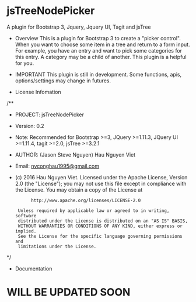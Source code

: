 # jsTreeNodePicker
A plugin for Bootstrap 3, Jquery, Jquery UI, Tagit and jsTree

* Overview
  This is a plugin for Bootstrap 3 to create a "picker control". When you want to choose some item in a tree and return to a form input. For example, you have an entry and want to pick some categories for this entry. A category may be a child of another. This plugin is a helpful for you.

* IMPORTANT
  This plugin is still in development. Some functions, apis, options/settings may change in futures.

* License Infomation

/**
 * PROJECT: jsTreeNodePicker
 * Version: 0.2
 * Note:    Recommended for Bootstrap >=3, JQuery >=1.11.3, JQuery UI >=1.11.4, tagit >=2.0, jsTree >=3.2.1
 * AUTHOR:  (Jason Steve Nguyen) Hau Nguyen Viet
 * Email:   nvconghau1995@gmail.com
 * (c) 2016 Hau Nguyen Viet.
        Licensed under the Apache License, Version 2.0 (the "License");
        you may not use this file except in compliance with the License.
        You may obtain a copy of the License at

             http://www.apache.org/licenses/LICENSE-2.0

        Unless required by applicable law or agreed to in writing, software
        distributed under the License is distributed on an "AS IS" BASIS,
        WITHOUT WARRANTIES OR CONDITIONS OF ANY KIND, either express or implied.
        See the License for the specific language governing permissions and
        limitations under the License.
 */

* Documentation
# WILL BE UPDATED SOON
